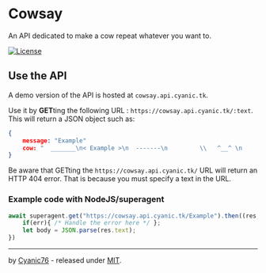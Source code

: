 # Cowsay

An API dedicated to make a cow repeat whatever you want to.

[![License](https://img.shields.io/github/license/Cyanic76/cowsay.js.svg?style=for-the-badge)](https://github.com/Cyanic76/cowsay.js/blob/master/LICENSE)

## Use the API

A demo version of the API is hosted at `cowsay.api.cyanic.tk`.

Use it by **GET**ting the following URL : `https://cowsay.api.cyanic.tk/:text`. This will return a JSON object such as:

```json
{
	message: "Example"
	cow: "  _______\n< Example >\n  -------\n         \\   ^__^ \n          \\  (oo)\\_______\n             (__)\\       )\\/\\\n                 ||----w |\n                 ||     ||\n    "
}
```

Be aware that GETting the `https://cowsay.api.cyanic.tk/` URL will return an HTTP 404 error. That is because you must specify a text in the URL.

### Example code with NodeJS/superagent

```js
await superagent.get("https://cowsay.api.cyanic.tk/Example").then((res, err) => {
	if(err){ /* Handle the error here */ };
	let body = JSON.parse(res.text);
})
```

---

by [Cyanic76](https://github.com/Cyanic76) - released under [MIT](https://github.com/Cyanic76/cowsay.js/blob/master/LICENSE).
